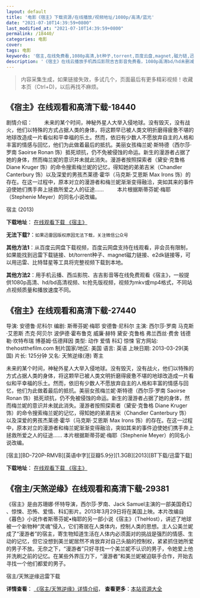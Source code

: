 ```yaml
---
layout: default
title: '电影《宿主》下载资源/在线播放/视频地址/1080p/高清/蓝光'
date: "2021-07-10T14:39:59+0800"
last_modified_at: "2021-07-10T14:39:59+0800"
permalink: /18440/
categories: 电影
cover:
tags: 电影
keywords: '宿主,在线免费看,1080p高清,bt种子,torrent,百度云盘,magnet,磁力链,迅雷下载资源'
description: '《宿主》在线云播放手机西瓜影院吉吉影音免费看，1080p高清bd/hd未删减完整版和tc抢先枪版，mkv/mp4格式，附带bt/torrent种子、magnet/磁力链、百度云盘、网盘资源迅雷下载链接'
---
```


>内容采集生成，如果链接失效，多试几个，页面最后有更多精彩视频！收藏本页（Ctrl+D)，以后再找不麻烦。


## 《宿主》在线观看和高清下载-18440

剧情介绍： 　　未来的某个时间，神秘外星人大举入侵地球。没有毁灭，没有战火，他们以特殊的方式占据人类的身体，将这颗早已被人类文明折磨得疲惫不堪的地球改造成一片看似和平幸福的乐土。然而，依旧有少数人不愿放弃自主的人格和丰富的情感与回忆，他们为此做着最后的抵抗。美丽女孩梅兰妮·斯特德（西尔莎·罗南 Saoirse Ronan 饰）抵死顽抗，仍不免被侵蚀的命运。新生的漫游者占据了她的身体，然而梅兰妮的意识并未就此消失。漫游者按照探索者（黛安·克鲁格 Diane Kruger 饰）的命令搜索梅兰妮的记忆，得知她的弟弟吉米（Chandler Canterbury 饰）以及深爱的男孩杰莱德·霍华（马克斯·艾恩斯 Max Irons 饰）的存在。在这一过程中，原本对立的漫游者和梅兰妮渐渐变得融洽，突如其来的事件迫使她们携手奔上拯救所爱之人的征途……  　　本片根据斯蒂芬妮·梅耶（Stephenie Meyer）的同名小说改编。


宿主 (2013)

**下载地址**： [在线观看下载 《宿主》](https://www.btbtdy.me/btdy/dy2955.html) 


**无法下载?**：`如果迅雷因版权原因无法下载，关注微信公众号 `

**其他方法1**：从百度云网盘下载视频，百度云网盘支持在线观看，非会员有限制，如果能找到迅雷下载链接、bt/torrent种子、magnet磁力链接、e2dk链接等，可以用迅雷、比特彗星等工具将完整视频下载到本地。

**其他方法2**：用手机云播、西瓜影院、吉吉影音等在线免费观看《宿主》，一般提供1080p高清、hd/bd高清视频、tc抢先版视频，视频为mkv或mp4格式，不同站点视频质量和播放速度不同。


## 《宿主》在线观看和高清下载-27440

导演: 安德鲁·尼科尔 编剧: 斯蒂芬妮·梅耶 安德鲁·尼科尔 主演: 西尔莎·罗南 马克斯·艾恩斯 杰克·阿贝尔 波伊德·霍布鲁克 威廉·赫特 黛安·克鲁格 弗兰西丝·费舍 钱德勒·坎特布瑞 博基姆·伍德拜因 类型: 动作 爱情 科幻 惊悚 官方网站: thehostthefilm.com 制片国家/地区: 美国 语言: 英语 上映日期: 2013-03-29(美国) 片长: 125分钟 又名: 天煞逆缘(港) 寄主

未来的某个时间，神秘外星人大举入侵地球。没有毁灭，没有战火，他们以特殊的方式占据人类的身体，将这颗早已被人类文明折磨得疲惫不堪的地球改造成一片看似和平幸福的乐土。然而，依旧有少数人不愿放弃自主的人格和丰富的情感与回忆，他们为此做着最后的抵抗。美丽女孩梅兰妮·斯特德（西尔莎·罗南 Saoirse Ronan 饰）抵死顽抗，仍不免被侵蚀的命运。新生的漫游者占据了她的身体，然而梅兰妮的意识并未就此消失。漫游者按照探索者（黛安·克鲁格 Diane Kruger 饰）的命令搜索梅兰妮的记忆，得知她的弟弟吉米（Chandler Canterbury 饰）以及深爱的男孩杰莱德·霍华（马克斯·艾恩斯 Max Irons 饰）的存在。在这一过程中，原本对立的漫游者和梅兰妮渐渐变得融洽，突如其来的事件迫使她们携手奔上拯救所爱之人的征途…… 本片根据斯蒂芬妮·梅耶（Stephenie Meyer）的同名小说改编。


[宿主][BD-720P-RMVB][英语中字][豆瓣5.9分][1.3GB][2013][BT下载/迅雷下载]

**下载地址**： [在线观看下载 《宿主》](https://www.btdx8.com/torrent/the_host_2013.html) 


## 《宿主/天煞逆缘》在线观看和高清下载-29381

《宿主》是由苏珊娜·怀特导演，西尔莎&middot;罗南、Jack Samuel主演的一部美国奇幻 、惊悚、恐怖、爱情、科幻影片。2013年3月29日将在美国上映。本片改编自《暮色》小说作者斯蒂芬妮&bull;梅耶的另一部小说《宿主》（TheHost），讲述了地球被一个新物种“灵魂”侵入，它们寄居在人类体内，控制人类的思想。主人公美兰妮成了&ldquo;漫游者&rdquo;的宿主，寄生物知道生活在人体内必须面对的挑战是强烈的情感、生动的记忆，但它没想到美兰妮居然不肯放弃对自己头脑的控制权，紧紧抓住她所爱的男子不放。无奈之下，“漫游者&rdquo;只好寻找一个美兰妮不认识的男子，令她爱上他并洗刷之前的记忆。在某些外界压力下，“漫游者&rdquo;和美兰妮被迫联手合作，开始去寻找一个他们都爱的男子。<br />


宿主/天煞逆缘迅雷下载

**详情查看**： [《宿主/天煞逆缘》详情介绍](/movie/29381/)， **查看更多**：[本站资源大全](/movie/t/all/)

